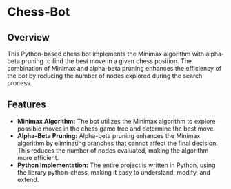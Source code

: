 # Chess-Bot

## Overview
This Python-based chess bot implements the Minimax algorithm with alpha-beta pruning to find the best move in a given chess position. The combination of Minimax and alpha-beta pruning enhances the efficiency of the bot by reducing the number of nodes explored during the search process.

## Features
- **Minimax Algorithm:** The bot utilizes the Minimax algorithm to explore possible moves in the chess game tree and determine the best move.
- **Alpha-Beta Pruning:** Alpha-beta pruning enhances the Minimax algorithm by eliminating branches that cannot affect the final decision. This reduces the number of nodes evaluated, making the algorithm more efficient.
- **Python Implementation:** The entire project is written in Python, using the library python-chess, making it easy to understand, modify, and extend.

